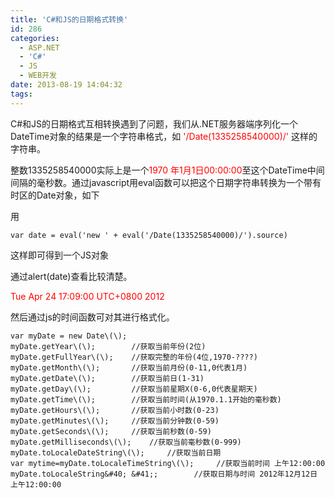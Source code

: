 ```yaml
---
title: 'C#和JS的日期格式转换'
id: 286
categories:
  - ASP.NET
  - 'C#'
  - JS
  - WEB开发
date: 2013-08-19 14:04:32
tags:
---
```


C#和JS的日期格式互相转换遇到了问题，我们从.NET服务器端序列化一个DateTime对象的结果是一个字符串格式，如 <span style="color:#FF0000;">&#39;/Date(1335258540000)/&#39;</span> 这样的字符串。

整数1335258540000实际上是一个<span style="color:#FF0000;">1970 年1月1日00:00:00</span>至这个DateTime中间间隔的毫秒数。通过javascript用eval函数可以把这个日期字符串转换为一个带有时区的Date对象，如下

用
```
var date = eval('new ' + eval('/Date(1335258540000)/').source)
```

这样即可得到一个JS对象

通过alert(date)查看比较清楚。

<span style="color:#FF0000;">Tue Apr 24 17:09:00 UTC+0800 2012 </span>

然后通过js的时间函数可对其进行格式化。

```
var myDate = new Date\(\);
myDate.getYear\(\);        //获取当前年份(2位)
myDate.getFullYear\(\);    //获取完整的年份(4位,1970-????)
myDate.getMonth\(\);       //获取当前月份(0-11,0代表1月)
myDate.getDate\(\);        //获取当前日(1-31)
myDate.getDay\(\);         //获取当前星期X(0-6,0代表星期天)
myDate.getTime\(\);        //获取当前时间(从1970.1.1开始的毫秒数)
myDate.getHours\(\);       //获取当前小时数(0-23)
myDate.getMinutes\(\);     //获取当前分钟数(0-59)
myDate.getSeconds\(\);     //获取当前秒数(0-59)
myDate.getMilliseconds\(\);    //获取当前毫秒数(0-999)
myDate.toLocaleDateString\(\);     //获取当前日期
var mytime=myDate.toLocaleTimeString\(\);     //获取当前时间 上午12:00:00
myDate.toLocaleString&#40; &#41;;        //获取日期与时间 2012年12月12日 上午12:00:00
```